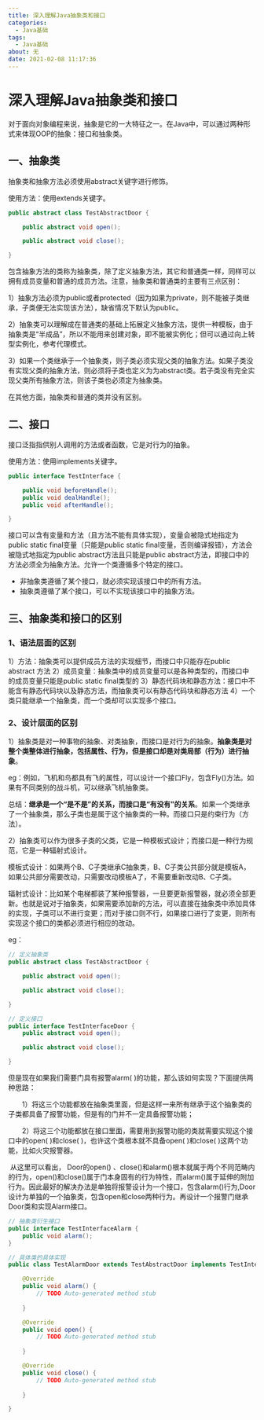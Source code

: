 ```yaml
---
title: 深入理解Java抽象类和接口
categories: 
  - Java基础
tags:
  - Java基础
about: 无
date: 2021-02-08 11:17:36
---
```


# 深入理解Java抽象类和接口

<!--more-->

对于面向对象编程来说，抽象是它的一大特征之一。在Java中，可以通过两种形式来体现OOP的抽象：接口和抽象类。

## 一、抽象类

抽象类和抽象方法必须使用abstract关键字进行修饰。

使用方法：使用extends关键字。

```java
public abstract class TestAbstractDoor {

    public abstract void open();

    public abstract void close();

}
```

包含抽象方法的类称为抽象类，除了定义抽象方法，其它和普通类一样，同样可以拥有成员变量和普通的成员方法。注意，抽象类和普通类的主要有三点区别：

  1）抽象方法必须为public或者protected（因为如果为private，则不能被子类继承，子类便无法实现该方法），缺省情况下默认为public。

  2）抽象类可以理解成在普通类的基础上拓展定义抽象方法，提供一种模板，由于抽象类是“半成品”，所以不能用来创建对象，即不能被实例化；但可以通过向上转型实例化，参考代理模式。

  3）如果一个类继承于一个抽象类，则子类必须实现父类的抽象方法。如果子类没有实现父类的抽象方法，则必须将子类也定义为为abstract类。若子类没有完全实现父类所有抽象方法，则该子类也必须定为抽象类。

  在其他方面，抽象类和普通的类并没有区别。

## 二、接口

接口泛指指供别人调用的方法或者函数，它是对行为的抽象。

使用方法：使用implements关键字。

```java
public interface TestInterface {

    public void beforeHandle();
    public void dealHandle();
    public void afterHandle();

}
```

接口可以含有变量和方法（且方法不能有具体实现），变量会被隐式地指定为public static final变量（只能是public static final变量，否则编译报错），方法会被隐式地指定为public abstract方法且只能是public abstract方法，即接口中的方法必须全为抽象方法。允许一个类遵循多个特定的接口。

- 非抽象类遵循了某个接口，就必须实现该接口中的所有方法。
- 抽象类遵循了某个接口，可以不实现该接口中的抽象方法。

## 三、抽象类和接口的区别

### 1、语法层面的区别

1）方法：抽象类可以提供成员方法的实现细节，而接口中只能存在public abstract 方法
2）成员变量：抽象类中的成员变量可以是各种类型的，而接口中的成员变量只能是public static final类型的
3）静态代码块和静态方法：接口中不能含有静态代码块以及静态方法，而抽象类可以有静态代码块和静态方法
4）一个类只能继承一个抽象类，而一个类却可以实现多个接口。

### 2、设计层面的区别

1）抽象类是对一种事物的抽象、对类抽象，而接口是对行为的抽象。**抽象类是对整个类整体进行抽象，包括属性、行为，但是接口却是对类局部（行为）进行抽象**。

eg：例如，飞机和鸟都具有飞的属性，可以设计一个接口Fly，包含Fly()方法。如果有不同类别的战斗机，可以继承飞机抽象类。

总结：**继承是一个“是不是”的关系，而接口是“有没有”的关系**。如果一个类继承了一个抽象类，那么子类也是属于这个抽象类的一种。而接口只是约束行为（方法）。

2）抽象类可以作为很多子类的父类，它是一种模板式设计；而接口是一种行为规范，它是一种辐射式设计。

模板式设计：如果两个B、C子类继承C抽象类，B、C子类公共部分就是模板A，如果公共部分需要改动，只需要改动模板A了，不需要重新改动B、C子类。

辐射式设计：比如某个电梯都装了某种报警器，一旦要更新报警器，就必须全部更新。也就是说对于抽象类，如果需要添加新的方法，可以直接在抽象类中添加具体的实现，子类可以不进行变更；而对于接口则不行，如果接口进行了变更，则所有实现这个接口的类都必须进行相应的改动。

eg：

```java
// 定义抽象类
public abstract class TestAbstractDoor {

    public abstract void open();

    public abstract void close();

}

// 定义接口
public interface TestInterfaceDoor {
    public abstract void open();

    public abstract void close();

}

```

但是现在如果我们需要门具有报警alarm( )的功能，那么该如何实现？下面提供两种思路：

　　1）将这三个功能都放在抽象类里面，但是这样一来所有继承于这个抽象类的子类都具备了报警功能，但是有的门并不一定具备报警功能；

　　2）将这三个功能都放在接口里面，需要用到报警功能的类就需要实现这个接口中的open( )和close( )，也许这个类根本就不具备open( )和close( )这两个功能，比如火灾报警器。

​    从这里可以看出， Door的open() 、close()和alarm()根本就属于两个不同范畴内的行为，open()和close()属于门本身固有的行为特性，而alarm()属于延伸的附加行为。因此最好的解决办法是单独将报警设计为一个接口，包含alarm()行为,Door设计为单独的一个抽象类，包含open和close两种行为。再设计一个报警门继承Door类和实现Alarm接口。

```java
// 抽象类衍生接口
public interface TestInterfaceAlarm {
    public void alarm();
}

// 具体类的具体实现
public class TestAlarmDoor extends TestAbstractDoor implements TestInterfaceAlarm{

    @Override
    public void alarm() {
        // TODO Auto-generated method stub
        
    }

    @Override
    public void open() {
        // TODO Auto-generated method stub
        
    }

    @Override
    public void close() {
        // TODO Auto-generated method stub
        
    }

}

```

